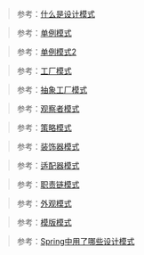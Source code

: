 > 参考：[什么是设计模式](https://mp.weixin.qq.com/s/XpeT7OOkXRBFSuCv7XG_NA)

> 参考：[单例模式](https://mp.weixin.qq.com/s/2UYXNzgTCEZdEfuGIbcczA)

> 参考：[单例模式2](https://mp.weixin.qq.com/s/9t-WfF_kV300tRFAmCkgug)

> 参考：[工厂模式](https://mp.weixin.qq.com/s/T3h6479P5kMVtKfXiLcc-Q)

> 参考：[抽象工厂模式](https://mp.weixin.qq.com/s/K_E9pI5rnkjHU0eizg9lqg)

> 参考：[观察者模式](https://mp.weixin.qq.com/s/JHIzGc1c0EyT-LfuUhyTtA)

> 参考：[策略模式](https://mp.weixin.qq.com/s/9AHzKiZ0YUSEXnnKp89xMA)

> 参考：[装饰器模式](https://mp.weixin.qq.com/s/lgLyShC1-nl7L7ZHoe5YDw)

> 参考：[适配器模式](https://mp.weixin.qq.com/s/25oyWPGZAasJUePNX9sEgA)

> 参考：[职责链模式](https://mp.weixin.qq.com/s/H5HZ4EhTvuMWzDFvH-QiXw)

> 参考：[外观模式](https://mp.weixin.qq.com/s/b2N4kkX4_KPffl7Kt5x4iA)

> 参考：[模版模式](https://zhuanlan.zhihu.com/p/55379659)

> 参考：[Spring中用了哪些设计模式](https://mp.weixin.qq.com/s/iGbwKDqB6A0ktNCY8Wd-XQ)
